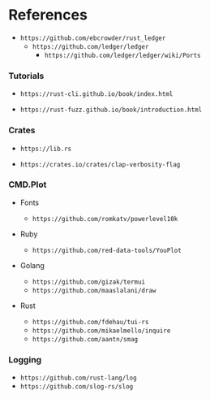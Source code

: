 
# References

- `https://github.com/ebcrowder/rust_ledger`
    - `https://github.com/ledger/ledger`
        - `https://github.com/ledger/ledger/wiki/Ports`


### Tutorials

- `https://rust-cli.github.io/book/index.html`

- `https://rust-fuzz.github.io/book/introduction.html`


### Crates

- `https://lib.rs`

- `https://crates.io/crates/clap-verbosity-flag`



### CMD.Plot

- Fonts
    - `https://github.com/romkatv/powerlevel10k`

- Ruby
    - `https://github.com/red-data-tools/YouPlot`

- Golang
    - `https://github.com/gizak/termui`
    - `https://github.com/maaslalani/draw`

- Rust
    - `https://github.com/fdehau/tui-rs`
    - `https://github.com/mikaelmello/inquire`
    - `https://github.com/aantn/smag`


### Logging

- `https://github.com/rust-lang/log`
- `https://github.com/slog-rs/slog`